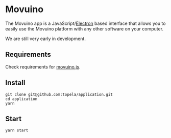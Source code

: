 # Movuino

The Movuino app is a JavaScript/[Electron](https://electron.atom.io/) based interface that allows you to easily use the Movuino platform with any other software on your computer.

We are still very early in development.

## Requirements

Check requirements for [movuino.js](https://github.com/topela/movuino.js).

## Install

```
git clone git@github.com:topela/application.git
cd application
yarn
```

## Start

```
yarn start
```
